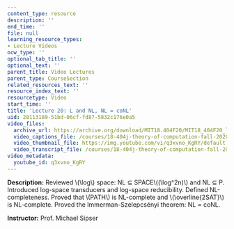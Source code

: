 ```yaml
---
content_type: resource
description: ''
end_time: ''
file: null
learning_resource_types:
- Lecture Videos
ocw_type: ''
optional_tab_title: ''
optional_text: ''
parent_title: Video Lectures
parent_type: CourseSection
related_resources_text: ''
resource_index_text: ''
resourcetype: Video
start_time: ''
title: 'Lecture 20: L and NL, NL = coNL'
uid: 28113189-51bd-06cf-fd87-5832c176e0a5
video_files:
  archive_url: https://archive.org/download/MIT18.404F20/MIT18_404F20_lec20_300k.mp4
  video_captions_file: /courses/18-404j-theory-of-computation-fall-2020/e3fd9e52a02c5f88aac8978bca9effef_q3xvno_KgRY.vtt
  video_thumbnail_file: https://img.youtube.com/vi/q3xvno_KgRY/default.jpg
  video_transcript_file: /courses/18-404j-theory-of-computation-fall-2020/38bae2468b75d4c9148d4bcf3c1c6138_q3xvno_KgRY.pdf
video_metadata:
  youtube_id: q3xvno_KgRY
---
```


**Description:** Reviewed \\(\\log\\) space: NL ⊆ SPACE\\((\\log^2n)\\) and NL ⊆ P. Introduced log-space transducers and log-space reducibility. Defined NL-completeness. Proved that \\(PATH\\) is NL-complete and \\(\\overline{2SAT}\\) is NL-complete. Proved the Immerman-Szelepcsényi theorem: NL = coNL.

**Instructor:** Prof. Michael Sipser



